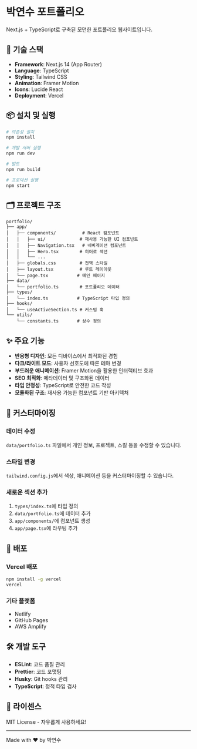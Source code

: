 # 박연수 포트폴리오

Next.js + TypeScript로 구축된 모던한 포트폴리오 웹사이트입니다.

## 🚀 기술 스택

- **Framework**: Next.js 14 (App Router)
- **Language**: TypeScript
- **Styling**: Tailwind CSS
- **Animation**: Framer Motion
- **Icons**: Lucide React
- **Deployment**: Vercel

## 📦 설치 및 실행

```bash
# 의존성 설치
npm install

# 개발 서버 실행
npm run dev

# 빌드
npm run build

# 프로덕션 실행
npm start
```

## 🗂️ 프로젝트 구조

```
portfolio/
├── app/
│   ├── components/          # React 컴포넌트
│   │   ├── ui/             # 재사용 가능한 UI 컴포넌트
│   │   ├── Navigation.tsx   # 네비게이션 컴포넌트
│   │   ├── Hero.tsx        # 히어로 섹션
│   │   └── ...
│   ├── globals.css         # 전역 스타일
│   ├── layout.tsx          # 루트 레이아웃
│   └── page.tsx           # 메인 페이지
├── data/
│   └── portfolio.ts        # 포트폴리오 데이터
├── types/
│   └── index.ts           # TypeScript 타입 정의
├── hooks/
│   └── useActiveSection.ts # 커스텀 훅
└── utils/
    └── constants.ts       # 상수 정의
```

## ✨ 주요 기능

- **반응형 디자인**: 모든 디바이스에서 최적화된 경험
- **다크/라이트 모드**: 사용자 선호도에 따른 테마 변경
- **부드러운 애니메이션**: Framer Motion을 활용한 인터랙티브 효과
- **SEO 최적화**: 메타데이터 및 구조화된 데이터
- **타입 안정성**: TypeScript로 안전한 코드 작성
- **모듈화된 구조**: 재사용 가능한 컴포넌트 기반 아키텍처

## 🎨 커스터마이징

### 데이터 수정
`data/portfolio.ts` 파일에서 개인 정보, 프로젝트, 스킬 등을 수정할 수 있습니다.

### 스타일 변경
`tailwind.config.js`에서 색상, 애니메이션 등을 커스터마이징할 수 있습니다.

### 새로운 섹션 추가
1. `types/index.ts`에 타입 정의
2. `data/portfolio.ts`에 데이터 추가
3. `app/components/`에 컴포넌트 생성
4. `app/page.tsx`에 라우팅 추가

## 📱 배포

### Vercel 배포
```bash
npm install -g vercel
vercel
```

### 기타 플랫폼
- Netlify
- GitHub Pages
- AWS Amplify

## 🛠️ 개발 도구

- **ESLint**: 코드 품질 관리
- **Prettier**: 코드 포맷팅
- **Husky**: Git hooks 관리
- **TypeScript**: 정적 타입 검사

## 📄 라이센스

MIT License - 자유롭게 사용하세요!

---

Made with ❤️ by 박연수